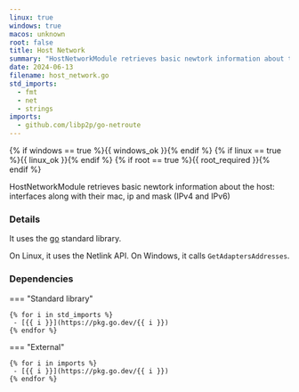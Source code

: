 ```yaml
---
linux: true
windows: true
macos: unknown
root: false
title: Host Network
summary: "HostNetworkModule retrieves basic newtork information about the host: interfaces along with their mac, ip and mask (IPv4 and IPv6)"
date: 2024-06-13
filename: host_network.go
std_imports:
  - fmt
  - net
  - strings
imports:
  - github.com/libp2p/go-netroute
---
```


{% if windows == true %}{{ windows_ok }}{% endif %}
{% if linux == true %}{{ linux_ok }}{% endif %}
{% if root == true %}{{ root_required }}{% endif %}

HostNetworkModule retrieves basic newtork information about the host: interfaces along with their mac, ip and mask (IPv4 and IPv6)

### Details


It uses the [go](https://pkg.go.dev/net) standard library.

On Linux, it uses the Netlink API. On Windows, it calls `GetAdaptersAddresses`.

### Dependencies

=== "Standard library"

	{% for i in std_imports %}
	 - [{{ i }}](https://pkg.go.dev/{{ i }})
	{% endfor %}

=== "External"

	{% for i in imports %}
	 - [{{ i }}](https://pkg.go.dev/{{ i }})
	{% endfor %}
